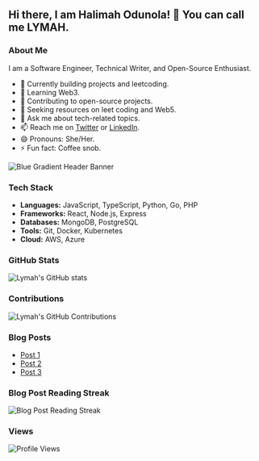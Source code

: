 ## Hi there, I am Halimah Odunola! 👋 You can call me LYMAH.

### About Me

I am a Software Engineer, Technical Writer, and Open-Source Enthusiast.

- 🔭 Currently building projects and leetcoding.
- 🌱 Learning Web3.
- 👯 Contributing to open-source projects.
- 🤔 Seeking resources on leet coding and Web5.
- 💬 Ask me about tech-related topics.
- 📫 Reach me on [Twitter](https://twitter.com/CodesLymah) or [LinkedIn](https://www.linkedin.com/in/harlimat-odunola-2ab261235).
- 😄 Pronouns: She/Her.
- ⚡ Fun fact: Coffee snob.

![Blue Gradient Header Banner](https://github.com/Lymah123/Lymah123/assets/109049037/da6a1f85-eebc-4156-b187-8c83d5986242)

### Tech Stack

- **Languages:** JavaScript, TypeScript, Python, Go, PHP
- **Frameworks:** React, Node.js, Express
- **Databases:** MongoDB, PostgreSQL
- **Tools:** Git, Docker, Kubernetes
- **Cloud:** AWS, Azure

### GitHub Stats

![Lymah's GitHub stats](https://github-readme-stats.vercel.app/api?username=Lymah123&show_icons=true&theme=radical)

### Contributions

![Lymah's GitHub Contributions](https://github-readme-streak-stats.herokuapp.com/?user=Lymah123&theme=radical)

### Blog Posts

<!-- BLOG-POST-LIST:START -->
- [Post 1](https://dev.to/lymah/post1)
- [Post 2](https://dev.to/lymah/post2)
- [Post 3](https://dev.to/lymah/post3)
<!-- BLOG-POST-LIST:END -->

### Blog Post Reading Streak

![Blog Post Reading Streak](https://readme-streak-stats.herokuapp.com/?user=Lymah123&theme=radical)

### Views

![Profile Views](https://komarev.com/ghpvc/?username=Lymah123&color=blue)
